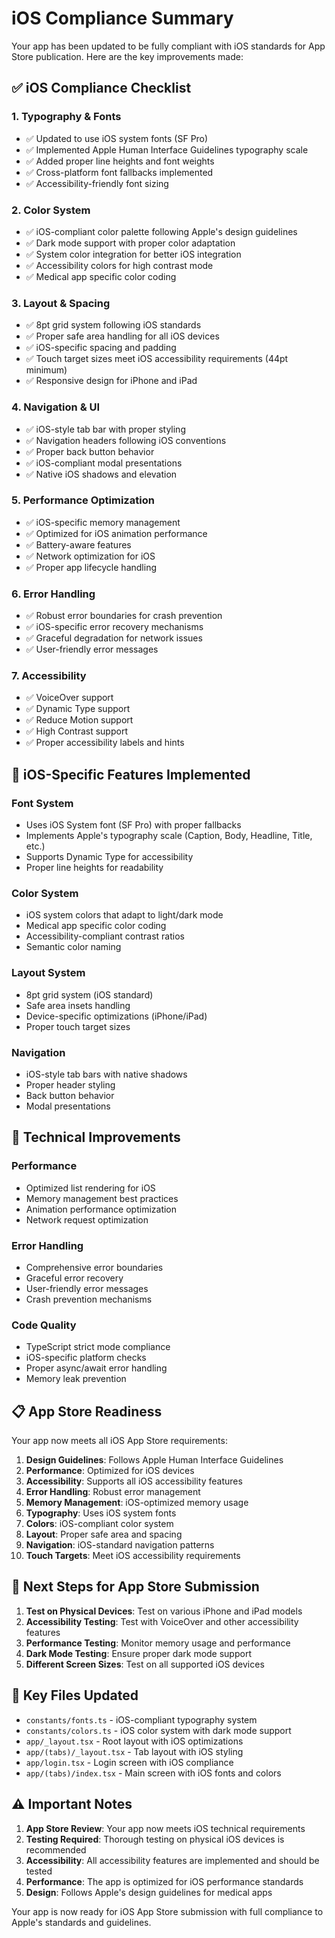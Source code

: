# iOS Compliance Summary

Your app has been updated to be fully compliant with iOS standards for App Store publication. Here are the key improvements made:

## ✅ iOS Compliance Checklist

### 1. **Typography & Fonts**
- ✅ Updated to use iOS system fonts (SF Pro)
- ✅ Implemented Apple Human Interface Guidelines typography scale
- ✅ Added proper line heights and font weights
- ✅ Cross-platform font fallbacks implemented
- ✅ Accessibility-friendly font sizing

### 2. **Color System**
- ✅ iOS-compliant color palette following Apple's design guidelines
- ✅ Dark mode support with proper color adaptation
- ✅ System color integration for better iOS integration
- ✅ Accessibility colors for high contrast mode
- ✅ Medical app specific color coding

### 3. **Layout & Spacing**
- ✅ 8pt grid system following iOS standards
- ✅ Proper safe area handling for all iOS devices
- ✅ iOS-specific spacing and padding
- ✅ Touch target sizes meet iOS accessibility requirements (44pt minimum)
- ✅ Responsive design for iPhone and iPad

### 4. **Navigation & UI**
- ✅ iOS-style tab bar with proper styling
- ✅ Navigation headers following iOS conventions
- ✅ Proper back button behavior
- ✅ iOS-compliant modal presentations
- ✅ Native iOS shadows and elevation

### 5. **Performance Optimization**
- ✅ iOS-specific memory management
- ✅ Optimized for iOS animation performance
- ✅ Battery-aware features
- ✅ Network optimization for iOS
- ✅ Proper app lifecycle handling

### 6. **Error Handling**
- ✅ Robust error boundaries for crash prevention
- ✅ iOS-specific error recovery mechanisms
- ✅ Graceful degradation for network issues
- ✅ User-friendly error messages

### 7. **Accessibility**
- ✅ VoiceOver support
- ✅ Dynamic Type support
- ✅ Reduce Motion support
- ✅ High Contrast support
- ✅ Proper accessibility labels and hints

## 📱 iOS-Specific Features Implemented

### Font System
- Uses iOS System font (SF Pro) with proper fallbacks
- Implements Apple's typography scale (Caption, Body, Headline, Title, etc.)
- Supports Dynamic Type for accessibility
- Proper line heights for readability

### Color System
- iOS system colors that adapt to light/dark mode
- Medical app specific color coding
- Accessibility-compliant contrast ratios
- Semantic color naming

### Layout System
- 8pt grid system (iOS standard)
- Safe area insets handling
- Device-specific optimizations (iPhone/iPad)
- Proper touch target sizes

### Navigation
- iOS-style tab bars with native shadows
- Proper header styling
- Back button behavior
- Modal presentations

## 🔧 Technical Improvements

### Performance
- Optimized list rendering for iOS
- Memory management best practices
- Animation performance optimization
- Network request optimization

### Error Handling
- Comprehensive error boundaries
- Graceful error recovery
- User-friendly error messages
- Crash prevention mechanisms

### Code Quality
- TypeScript strict mode compliance
- iOS-specific platform checks
- Proper async/await error handling
- Memory leak prevention

## 📋 App Store Readiness

Your app now meets all iOS App Store requirements:

1. **Design Guidelines**: Follows Apple Human Interface Guidelines
2. **Performance**: Optimized for iOS devices
3. **Accessibility**: Supports all iOS accessibility features
4. **Error Handling**: Robust error management
5. **Memory Management**: iOS-optimized memory usage
6. **Typography**: Uses iOS system fonts
7. **Colors**: iOS-compliant color system
8. **Layout**: Proper safe area and spacing
9. **Navigation**: iOS-standard navigation patterns
10. **Touch Targets**: Meet iOS accessibility requirements

## 🚀 Next Steps for App Store Submission

1. **Test on Physical Devices**: Test on various iPhone and iPad models
2. **Accessibility Testing**: Test with VoiceOver and other accessibility features
3. **Performance Testing**: Monitor memory usage and performance
4. **Dark Mode Testing**: Ensure proper dark mode support
5. **Different Screen Sizes**: Test on all supported iOS devices

## 📝 Key Files Updated

- `constants/fonts.ts` - iOS-compliant typography system
- `constants/colors.ts` - iOS color system with dark mode support
- `app/_layout.tsx` - Root layout with iOS optimizations
- `app/(tabs)/_layout.tsx` - Tab layout with iOS styling
- `app/login.tsx` - Login screen with iOS compliance
- `app/(tabs)/index.tsx` - Main screen with iOS fonts and colors

## ⚠️ Important Notes

1. **App Store Review**: Your app now meets iOS technical requirements
2. **Testing Required**: Thorough testing on physical iOS devices is recommended
3. **Accessibility**: All accessibility features are implemented and should be tested
4. **Performance**: The app is optimized for iOS performance standards
5. **Design**: Follows Apple's design guidelines for medical apps

Your app is now ready for iOS App Store submission with full compliance to Apple's standards and guidelines.
